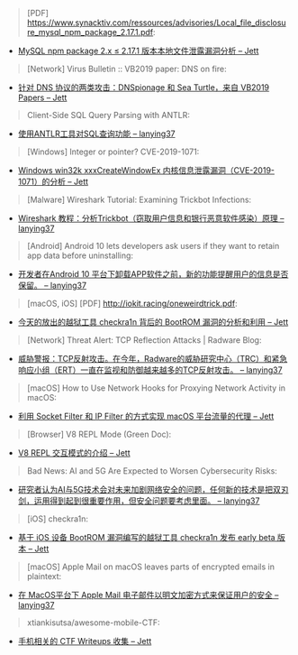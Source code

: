 > [PDF] https://www.synacktiv.com/ressources/advisories/Local_file_disclosure_mysql_npm_package_2.17.1.pdf:


* [MySQL npm package 2.x ≤ 2.17.1 版本本地文件泄露漏洞分析  – Jett](https://www.synacktiv.com/ressources/advisories/Local_file_disclosure_mysql_npm_package_2.17.1.pdf)



> [Network] Virus Bulletin :: VB2019 paper: DNS on fire:


* [针对 DNS 协议的两类攻击：DNSpionage 和 Sea Turtle，来自 VB2019 Papers – Jett](https://www.virusbulletin.com/blog/2019/11/vb2019-paper-dns-fire/)



> Client-Side SQL Query Parsing with ANTLR:


* [使用ANTLR工具对SQL查询功能 – lanying37](https://rockset.com/blog/client-side-sql-query-parsing-with-antlr/)



> [Windows] Integer or pointer? CVE-2019-1071:


* [Windows win32k xxxCreateWindowEx 内核信息泄露漏洞（CVE-2019-1071）的分析 – Jett](https://www.ragestorm.net/blogs/?p=458)



> [Malware] Wireshark Tutorial: Examining Trickbot Infections:


* [Wireshark 教程：分析Trickbot（窃取用户信息和银行恶意软件感染）原理 – lanying37](https://unit42.paloaltonetworks.com/wireshark-tutorial-examining-trickbot-infections/)



> [Android] Android 10 lets developers ask users if they want to retain app data before uninstalling:


* [开发者在Android 10 平台下卸载APP软件之前，新的功能提醒用户的信息是否保留。 – lanying37](https://www.xda-developers.com/android-10-manifest-flag-developers-retain-app-data-before-uninstalling/)



> [macOS, iOS] [PDF] http://iokit.racing/oneweirdtrick.pdf:

* [今天的放出的越狱工具 checkra1n 背后的 BootROM 漏洞的分析和利用 – Jett](http://iokit.racing/oneweirdtrick.pdf)



> [Network] Threat Alert: TCP Reflection Attacks | Radware Blog:


* [威胁警报：TCP反射攻击。在今年，Radware的威胁研究中心（TRC）和紧急响应小组（ERT）一直在监视和防御越来越多的TCP反射攻击。  – lanying37](https://blog.radware.com/security/2019/11/threat-alert-tcp-reflection-attacks/)



> [macOS] How to Use Network Hooks for Proxying Network Activity in macOS:


* [利用 Socket Filter 和 IP Filter 的方式实现 macOS 平台流量的代理 – Jett](http://bit.ly/2Bm2uly)



> [Browser] V8 REPL Mode (Green Doc):


* [V8 REPL 交互模式的介绍 – Jett](https://bit.ly/2JWWZ1l)



> Bad News: AI and 5G Are Expected to Worsen Cybersecurity Risks:


* [研究者认为AI与5G技术会对未来加剧网络安全的问题，任何新的技术是把双刃剑，运用得到起到很重要作用，但安全问题要考虑里面。 – lanying37](https://securityaffairs.co/wordpress/93652/security/ai-5g-cybersecurity-risks.html)



> [iOS] checkra1n:


* [基于 iOS 设备 BootROM 漏洞编写的越狱工具 checkra1n 发布 early beta 版本 – Jett](https://checkra.in)



> [macOS] Apple Mail on macOS leaves parts of encrypted emails in plaintext:


* [在 MacOS平台下 Apple Mail 电子邮件以明文加密方式来保证用户的安全 – lanying37](https://www.zdnet.com/article/apple-mail-on-macos-leaves-parts-of-encrypted-emails-in-plaintext/)



> xtiankisutsa/awesome-mobile-CTF:


* [手机相关的 CTF Writeups 收集 – Jett](https://github.com/xtiankisutsa/awesome-mobile-CTF)
